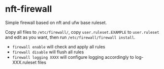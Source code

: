 # nft-firewall

Simple firewall based on nft and ufw base ruleset.

Copy all files to `/etc/firewall/`, copy `user.ruleset.EXAMPLE` to `user.ruleset` and edit as you want, then run `/etc/firewall/firewall install`.

* `firewall enable` will check and apply all rules
* `firewall disable` will flush all rules
* `firewall logging XXXX` will configure logging accordingly to log-XXX.ruleset files
